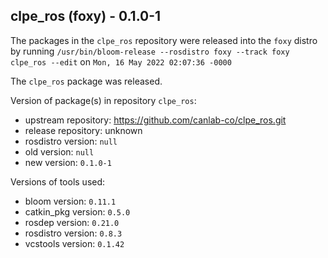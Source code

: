## clpe_ros (foxy) - 0.1.0-1

The packages in the `clpe_ros` repository were released into the `foxy` distro by running `/usr/bin/bloom-release --rosdistro foxy --track foxy clpe_ros --edit` on `Mon, 16 May 2022 02:07:36 -0000`

The `clpe_ros` package was released.

Version of package(s) in repository `clpe_ros`:

- upstream repository: https://github.com/canlab-co/clpe_ros.git
- release repository: unknown
- rosdistro version: `null`
- old version: `null`
- new version: `0.1.0-1`

Versions of tools used:

- bloom version: `0.11.1`
- catkin_pkg version: `0.5.0`
- rosdep version: `0.21.0`
- rosdistro version: `0.8.3`
- vcstools version: `0.1.42`


